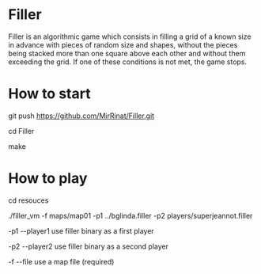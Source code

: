 # Filler
Filler is an algorithmic game which consists in filling a grid of a known size in advance with pieces of random size and shapes, without the pieces being stacked more than one square above each other and without them exceeding the grid. If one of these conditions is not met, the game stops.

# How to start
git push https://github.com/MirRinat/Filler.git

cd Filler

make
# How to play
cd resouces

./filler_vm -f maps/map01 -p1 ../bglinda.filler -p2 players/superjeannot.filler

   -p1 --player1        use filler binary as a first player
   
   -p2 --player2        use filler binary as a second player
   
   -f  --file           use a map file (required)



